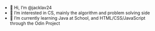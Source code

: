 - 👋 Hi, I’m @jacklav24
- 👀 I’m interested in CS, mainly the algorithm and problem solving side
- 🌱 I’m currently learning Java at School, and HTML/CSS/JavaScript through the Odin Project


<!---
jacklav24/jacklav24 is a ✨ special ✨ repository because its `README.md` (this file) appears on your GitHub profile.
You can click the Preview link to take a look at your changes.
--->
